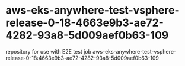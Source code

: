 # aws-eks-anywhere-test-vsphere-release-0-18-4663e9b3-ae72-4282-93a8-5d009aef0b63-109
repository for use with E2E test job aws-eks-anywhere-test-vsphere-release-0-18:4663e9b3-ae72-4282-93a8-5d009aef0b63-109
